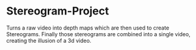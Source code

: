 # Stereogram-Project
Turns a raw video into depth maps which are then used to create Stereograms. Finally those stereograms are combined into a single video, creating the illusion of a 3d video.
